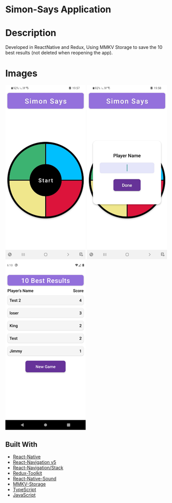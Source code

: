 # Simon-Says Application

# Description
Developed in ReactNative and Redux, Using MMKV Storage to save the 10 best results (not deleted when reopening the app).

# Images
<img src="/images/image0.jpeg" width="250"> <img src="/images/image1.jpeg" width="250"> <img src="/images/image2.png" width="250">

## Built With
* [React-Native](https://reactnative.dev/)
* [React-Navigation v5](https://reactnavigation.org/blog/2020/02/06/react-navigation-5.0/)
* [React-Navigation/Stack](https://reactnavigation.org/docs/5.x/stack-navigator)
* [Redux-Toolkit](https://redux-toolkit.js.org/)
* [React-Native-Sound](https://www.npmjs.com/package/react-native-sound)
* [MMKV-Storage](https://www.npmjs.com/package/react-native-mmkv-storage)
* [TypeScript](https://www.typescriptlang.org/)
* [JavaScript](https://www.javascript.com/)
